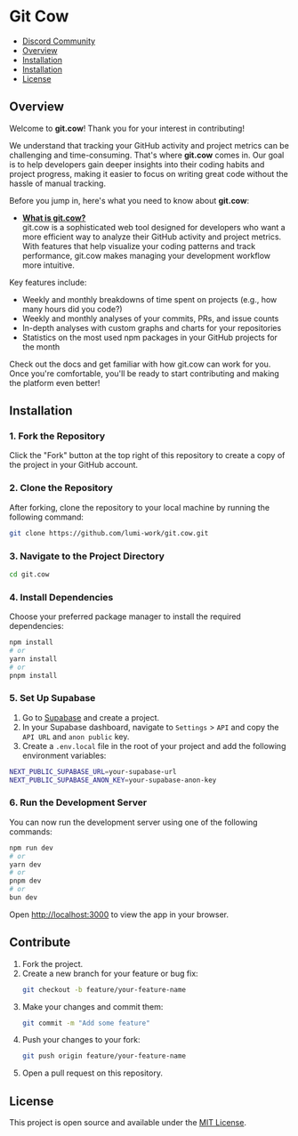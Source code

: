 # Git Cow
- [Discord Community](https://discord.gg/busS7rtq45)
- [Overview](#overview)
- [Installation](#installation)
- [Installation](#contribute)
- [License](#license)

## Overview

Welcome to **git.cow**! Thank you for your interest in contributing!

We understand that tracking your GitHub activity and project metrics can be challenging and time-consuming. That's where **git.cow** comes in. Our goal is to help developers gain deeper insights into their coding habits and project progress, making it easier to focus on writing great code without the hassle of manual tracking.

Before you jump in, here's what you need to know about **git.cow**:

- **[What is git.cow?](https://git-cow.gitbook.io/git.cow-docs)**  
git.cow is a sophisticated web tool designed for developers who want a more efficient way to analyze their GitHub activity and project metrics. With features that help visualize your coding patterns and track performance, git.cow makes managing your development workflow more intuitive.

Key features include:
- Weekly and monthly breakdowns of time spent on projects (e.g., how many hours did you code?)
- Weekly and monthly analyses of your commits, PRs, and issue counts
- In-depth analyses with custom graphs and charts for your repositories
- Statistics on the most used npm packages in your GitHub projects for the month

Check out the docs and get familiar with how git.cow can work for you. Once you're comfortable, you'll be ready to start contributing and making the platform even better!

## Installation

### 1. Fork the Repository
Click the "Fork" button at the top right of this repository to create a copy of the project in your GitHub account.

### 2. Clone the Repository
After forking, clone the repository to your local machine by running the following command:
```bash
git clone https://github.com/lumi-work/git.cow.git
```

### 3. Navigate to the Project Directory
```bash
cd git.cow
```

### 4. Install Dependencies
Choose your preferred package manager to install the required dependencies:
```bash
npm install
# or
yarn install
# or
pnpm install
```

### 5. Set Up Supabase

1. Go to [Supabase](https://supabase.io) and create a project.
2. In your Supabase dashboard, navigate to `Settings` > `API` and copy the `API URL` and `anon public` key.
3. Create a `.env.local` file in the root of your project and add the following environment variables:
```bash
NEXT_PUBLIC_SUPABASE_URL=your-supabase-url
NEXT_PUBLIC_SUPABASE_ANON_KEY=your-supabase-anon-key
```

### 6. Run the Development Server
You can now run the development server using one of the following commands:
```bash
npm run dev
# or
yarn dev
# or
pnpm dev
# or
bun dev
```

Open [http://localhost:3000](http://localhost:3000) to view the app in your browser.

## Contribute

1. Fork the project.
2. Create a new branch for your feature or bug fix:
    ```bash
    git checkout -b feature/your-feature-name
    ```
3. Make your changes and commit them:
    ```bash
    git commit -m "Add some feature"
    ```
4. Push your changes to your fork:
    ```bash
    git push origin feature/your-feature-name
    ```
5. Open a pull request on this repository.

## License
This project is open source and available under the [MIT License](LICENSE).
